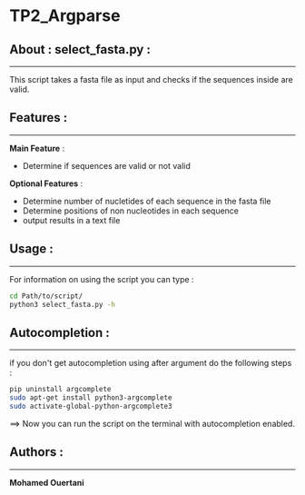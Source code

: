 # TP2_Argparse

## About : select_fasta.py :
----------------------------

This script takes a fasta file as input and checks if the sequences inside are valid.

## Features :
-------------

**Main Feature** :
- Determine if sequences are valid or not valid

**Optional Features** :
- Determine number of nucletides of each sequence in the fasta file
- Determine positions of non nucleotides in each sequence
- output results in a text file


## Usage :
----------

For information on using the script you can type : 

```bash
cd Path/to/script/
python3 select_fasta.py -h
```

## Autocompletion :
-------------------

if you don't get autocompletion using <TAB> after argument do the following steps : 

```bash
pip uninstall argcomplete
sudo apt-get install python3-argcomplete 
sudo activate-global-python-argcomplete3
```
==> Now you can run the script on the terminal with autocompletion enabled.

## Authors :
------------

**Mohamed Ouertani**